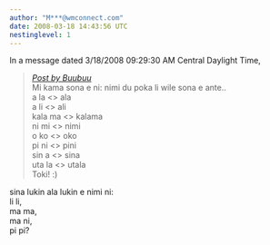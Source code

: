 ```yaml
---
author: "M***@wmconnect.com"
date: 2008-03-18 14:43:56 UTC
nestinglevel: 1
---
```

In a message dated 3/18/2008 09:29:30 AM Central Daylight Time,  

> [_Post by Buubuu_](/EabmoiDC#post1)  
> Mi kama sona e ni: nimi du poka li wile sona e ante..  
> a la <> ala  
> a li <> ali  
> kala ma <> kalama  
> ni mi <> nimi  
> o ko <> oko  
> pi ni <> pini  
> sin a <> sina  
> uta la <> utala  
> Toki! :)  
> 

sina lukin ala lukin e nimi ni:  
li li,  
ma ma,  
ma ni,  
pi pi? </HTML>